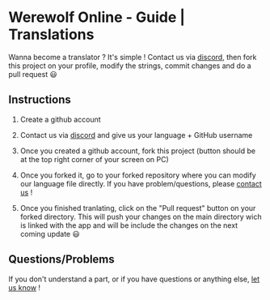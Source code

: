 # Werewolf Online - Guide | Translations

Wanna become a translator ? It's simple ! Contact us via [discord](https://discord.gg/cWJ7kGJ), then fork this project on your profile, modify the strings, commit changes and do a pull request 😃


## Instructions
1. Create a github account

2. Contact us via [discord](https://discord.gg/cWJ7kGJ) and give us your language + GitHub username

3. Once you created a github account, fork this project (button should be at the top right corner of your screen on PC)

4. Once you forked it, go to your forked repository where you can modify our language file directly. If you have problem/questions, please [contact us](https://discord.gg/cWJ7kGJ) !

5. Once you finished tranlating, click on the "Pull request" button on your forked directory. This will push your changes on the main directory wich is linked with the app and will be include the changes on the next coming update 😃

## Questions/Problems
If you don't understand a part, or if you have questions or anything else, [let us know](https://discord.gg/cWJ7kGJ) !
